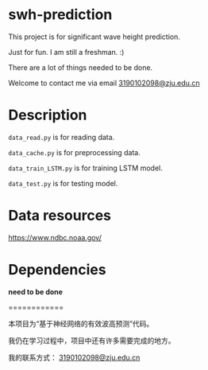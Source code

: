 # swh-prediction

This project is for significant wave height prediction.

Just for fun. I am still a freshman. :)

There are a lot of things needed to be done.

Welcome to contact me via email 3190102098@zju.edu.cn

# Description

`data_read.py` is for reading data.

`data_cache.py` is for preprocessing data.

`data_train_LSTM.py` is for training LSTM model.

`data_test.py` is for testing model.

# Data resources

https://www.ndbc.noaa.gov/

# Dependencies

**need to be done**

============

本项目为“基于神经网络的有效波高预测”代码。

我仍在学习过程中，项目中还有许多需要完成的地方。

我的联系方式： 3190102098@zju.edu.cn